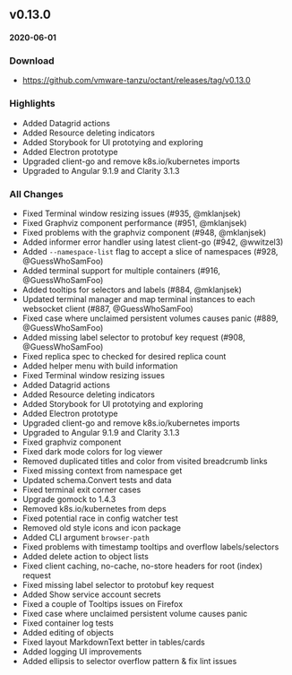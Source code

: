 ## v0.13.0
#### 2020-06-01

### Download
 - https://github.com/vmware-tanzu/octant/releases/tag/v0.13.0

### Highlights
  * Added Datagrid actions
  * Added Resource deleting indicators
  * Added Storybook for UI prototying and exploring
  * Added Electron prototype
  * Upgraded client-go and remove k8s.io/kubernetes imports
  * Upgraded to Angular 9.1.9 and Clarity 3.1.3

### All Changes
  * Fixed Terminal window resizing issues (#935, @mklanjsek)
  * Fixed Graphviz component performance (#951, @mklanjsek)
  * Fixed problems with the graphviz component (#948, @mklanjsek)
  * Added informer error handler using latest client-go (#942, @wwitzel3)
  * Added `--namespace-list` flag to accept a slice of namespaces (#928, @GuessWhoSamFoo)
  * Added terminal support for multiple containers (#916, @GuessWhoSamFoo)
  * Added tooltips for selectors and labels (#884, @mklanjsek)
  * Updated terminal manager and map terminal instances to each websocket client (#887, @GuessWhoSamFoo)
  * Fixed case where unclaimed persistent volumes causes panic (#889, @GuessWhoSamFoo)
  * Added missing label selector to protobuf key request (#908, @GuessWhoSamFoo)
  * Fixed replica spec to checked for desired replica count
  * Added helper menu with build information
  * Fixed Terminal window resizing issues
  * Added Datagrid actions
  * Added Resource deleting indicators
  * Added Storybook for UI prototying and exploring
  * Added Electron prototype
  * Upgraded client-go and remove k8s.io/kubernetes imports
  * Upgraded to Angular 9.1.9 and Clarity 3.1.3
  * Fixed graphviz component
  * Fixed dark mode colors for log viewer
  * Removed duplicated titles and color from visited breadcrumb links
  * Fixed missing context from namespace get
  * Updated schema.Convert tests and data
  * Fixed terminal exit corner cases
  * Upgrade gomock to 1.4.3
  * Removed k8s.io/kubernetes from deps
  * Fixed potential race in config watcher test
  * Removed old style icons and icon package
  * Added CLI argument `browser-path`
  * Fixed problems with timestamp tooltips and overflow labels/selectors
  * Added delete action to object lists
  * Fixed client caching, no-cache, no-store headers for root (index) request
  * Fixed missing label selector to protobuf key request
  * Added Show service account secrets
  * Fixed a couple of Tooltips issues on Firefox
  * Fixed case where unclaimed persistent volume causes panic
  * Fixed container log tests 
  * Added editing of objects
  * Fixed layout MarkdownText better in tables/cards
  * Added logging UI improvements
  * Added ellipsis to selector overflow pattern & fix lint issues
